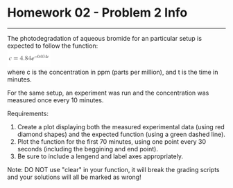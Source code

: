 # Homework 02 - Problem 2 Info
---
The photodegradation of aqueous bromide for an particular setup is expected to follow the function: <br />
<img src = "assets/h0202_0.png" width = "100"> <br />
where c is the concentration in ppm (parts per million), and t is the time in minutes. <br />

For the same setup, an experiment was run and the concentration was measured once every 10 minutes.

Requirements:
1. Create a plot displaying both the measured experimental data (using red diamond shapes) and the expected function (using a green dashed line). 
2. Plot the function for the first 70 minutes, using one point every 30 seconds (including the beggining and end point).
3. Be sure to include a lengend and label axes appropriately.

Note: DO NOT use "clear" in your function, it will break the grading scripts and your solutions will all be marked as wrong!
